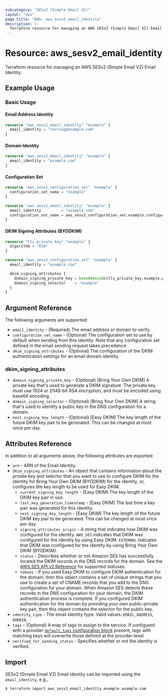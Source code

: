 ```yaml
---
subcategory: "SESv2 (Simple Email V2)"
layout: "aws"
page_title: "AWS: aws_sesv2_email_identity"
description: |-
  Terraform resource for managing an AWS SESv2 (Simple Email V2) Email Identity.
---
```


# Resource: aws_sesv2_email_identity

Terraform resource for managing an AWS SESv2 (Simple Email V2) Email Identity.

## Example Usage

### Basic Usage

#### Email Address Identity

```terraform
resource "aws_sesv2_email_identity" "example" {
  email_identity = "testing@example.com"
}
```

#### Domain Identity

```terraform
resource "aws_sesv2_email_identity" "example" {
  email_identity = "example.com"
}
```

#### Configuration Set

```terraform
resource "aws_sesv2_configuration_set" "example" {
  configuration_set_name = "example"
}

resource "aws_sesv2_email_identity" "example" {
  email_identity         = "example.com"
  configuration_set_name = aws_sesv2_configuration_set.example.configuration_set_name
}
```

#### DKIM Signing Attributes (BYODKIM)

```terraform
resource "tls_private_key" "example" {
  algorithm = "RSA"
}

resource "aws_sesv2_configuration_set" "example" {
  email_identity = "example.com"

  dkim_signing_attributes {
    domain_signing_private_key = base64encode(tls_private_key.example.private_key_pem)
    domain_signing_selector    = "example"
  }
}
```

## Argument Reference

The following arguments are supported:

* `email_identity` - (Required) The email address or domain to verify.
* `configuration_set_name` - (Optional) The configuration set to use by default when sending from this identity. Note that any configuration set defined in the email sending request takes precedence.
* `dkim_signing_attributes` - (Optional) The configuration of the DKIM authentication settings for an email domain identity.

### dkim_signing_attributes

* `domain_signing_private_key` - (Optional) [Bring Your Own DKIM] A private key that's used to generate a DKIM signature. The private key must use 1024 or 2048-bit RSA encryption, and must be encoded using base64 encoding.
* `domain_signing_selector` - (Optional) [Bring Your Own DKIM] A string that's used to identify a public key in the DNS configuration for a domain.
* `next_signing_key_length` - (Optional) [Easy DKIM] The key length of the future DKIM key pair to be generated. This can be changed at most once per day.

## Attributes Reference

In addition to all arguments above, the following attributes are exported:

* `arn` - ARN of the Email Identity.
* `dkim_signing_attributes` - An object that contains information about the private key and selector that you want to use to configure DKIM for the identity for Bring Your Own DKIM (BYODKIM) for the identity, or, configures the key length to be used for Easy DKIM.
    * `current_signing_key_length` - [Easy DKIM] The key length of the DKIM key pair in use.
    * `last_key_generation_timestamp` - [Easy DKIM] The last time a key pair was generated for this identity.
    * `next_signing_key_length` - [Easy DKIM] The key length of the future DKIM key pair to be generated. This can be changed at most once per day.
    * `signing_attributes_origin` - A string that indicates how DKIM was configured for the identity. `AWS_SES` indicates that DKIM was configured for the identity by using Easy DKIM. `EXTERNAL` indicates that DKIM was configured for the identity by using Bring Your Own DKIM (BYODKIM).
    * `status` - Describes whether or not Amazon SES has successfully located the DKIM records in the DNS records for the domain. See the [AWS SES API v2 Reference](https://docs.aws.amazon.com/ses/latest/APIReference-V2/API_DkimAttributes.html#SES-Type-DkimAttributes-Status) for supported statuses.
    * `tokens` - If you used Easy DKIM to configure DKIM authentication for the domain, then this object contains a set of unique strings that you use to create a set of CNAME records that you add to the DNS configuration for your domain. When Amazon SES detects these records in the DNS configuration for your domain, the DKIM authentication process is complete. If you configured DKIM authentication for the domain by providing your own public-private key pair, then this object contains the selector for the public key.
* `identity_type` - The email identity type. Valid values: `EMAIL_ADDRESS`, `DOMAIN`.
* `tags` - (Optional) A map of tags to assign to the service. If configured with a provider [`default_tags` configuration block](https://registry.terraform.io/providers/hashicorp/aws/latest/docs#default_tags-configuration-block) present, tags with matching keys will overwrite those defined at the provider-level.
* `verified_for_sending_status` - Specifies whether or not the identity is verified.

## Import

SESv2 (Simple Email V2) Email Identity can be imported using the `email_identity`, e.g.,

```
$ terraform import aws_sesv2_email_identity.example example.com
```
